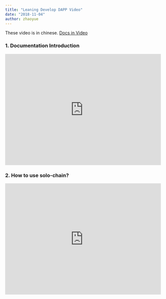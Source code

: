 ```yaml
---
title: "Leaning Develop DAPP Video"
date: "2018-11-04"
author: zhaoyue
---
```


These video is in chinese. [Docs in Video](https://github.com/punicasuite/tutorials/tree/master/toolkits-docs)

### 1. Documentation Introduction

<iframe frameborder="0" src="https://v.qq.com/txp/iframe/player.html?vid=u0784b610k9" allowFullScreen="true" width="100%" height="360"></iframe>


### 2. How to use solo-chain?

<iframe frameborder="0" src="https://v.qq.com/txp/iframe/player.html?vid=v0791tzf1ag" allowFullScreen="true" width="100%" height="360"></iframe>
